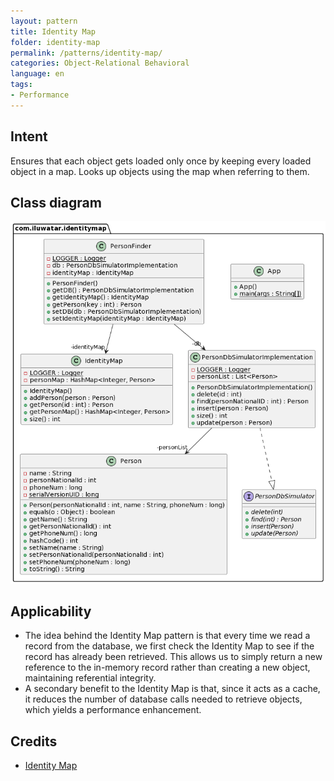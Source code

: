 ```yaml
---
layout: pattern
title: Identity Map
folder: identity-map
permalink: /patterns/identity-map/
categories: Object-Relational Behavioral
language: en
tags:
- Performance
---
```


## Intent

Ensures that each object gets loaded only once by keeping every loaded object in a map. 
Looks up objects using the map when referring to them.

## Class diagram

![alt text](./etc/IdentityMap.png "Identity Map Pattern")

## Applicability

* The idea behind the Identity Map pattern is that every time we read a record from the database,
  we first check the Identity Map to see if the record has already been retrieved.
  This allows us to simply return a new reference to the in-memory record rather than creating a new object,
  maintaining referential integrity.
* A secondary benefit to the Identity Map is that, since it acts as a cache,
  it reduces the number of database calls needed to retrieve objects, which yields a performance enhancement.

## Credits

* [Identity Map](https://www.sourcecodeexamples.net/2018/04/identity-map-pattern.html)
